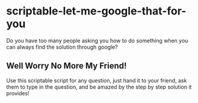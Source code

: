 # scriptable-let-me-google-that-for-you

Do you have too many people asking you how to do something when you can always find the solution through google?

## Well Worry No More My Friend!

Use this scriptable script for any question, just hand it to your friend, ask them to type in the question, and be amazed by the step by step solution it provides!
